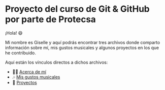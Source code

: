 # Proyecto del curso de Git & GitHub por parte de Protecsa 

¡Hola! 😄 

Mi nombre es Giselle y aquí podrás encontrar tres archivos donde comparto información sobre mí, mis gustos musicales y algunos proyectos en los que he contribuido. 

Aquí están los vínculos directos a dichos archivos:

- 👩‍💻 [Acerca de mí](https://github.com/Blangis/Git-Carpets/blob/branch.one/informacion.md)
- 🎶 [Mis gustos musicales](https://github.com/Blangis/Git-Carpets/blob/branch-three/Clasificacion.md)
-  🧩  [Proyectos](https://github.com/Blangis/Git-Carpets/blob/branch-two/Proyectos.md)